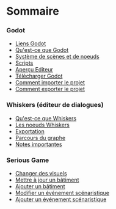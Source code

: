 # Sommaire

### Godot

- [Liens Godot]
- [Qu'est-ce que Godot]
- [Système de scènes et de noeuds]
- [Scripts]
- [Aperçu Editeur]
- [Télécharger Godot]
- [Comment importer le projet]
- [Comment exporter le projet]

### Whiskers (éditeur de dialogues)

- [Qu'est-ce que Whiskers]
- [Les noeuds Whiskers]
- [Exportation]
- [Parcours du graphe]
- [Notes importantes]

### Serious Game

- [Changer des visuels]
- [Mettre à jour un bâtiment]
- [Ajouter un bâtiment]
- [Modifier un événement scénaristique]
- [Ajouter un événement scénaristique]

[Liens Godot]: /documentation/godot.md#liens-godot
[Qu'est-ce que Godot]: /documentation/godot.md#quest-ce-que-godot
[Système de scènes et de noeuds]: /documentation/godot.md#système-de-scènes-et-de-noeuds
[Scripts]: /documentation/godot.md#scripts
[Aperçu Editeur]: /documentation/godot.md#aperçu-editeur
[Télécharger Godot]: /documentation/godot.md#télécharger-godot
[Comment importer le projet]: /documentation/godot.md#comment-importer-le-projet
[Comment exporter le projet]: /documentation/godot.md#comment-exporter-le-projet

[Qu'est-ce que Whiskers]: /documentation/whiskers.md#quest-ce-que-whiskers
[Les noeuds Whiskers]: /documentation/whiskers.md#les-noeuds-whiskers
[Exportation]: /documentation/whiskers.md#exportation
[Parcours du graphe]: /documentation/whiskers.md#parcours-du-graphe
[Notes importantes]: /documentation/whiskers.md#notes-importantes

[Changer des visuels]: /documentation/serious-game.md#changer-des-visuels
[Mettre à jour un bâtiment]: /documentation/serious-game.md#mettre-à-jour-un-bâtiment
[Ajouter un bâtiment]: /documentation/serious-game.md#ajouter-un-bâtiment
[Modifier un événement scénaristique]: /documentation/serious-game.md#modifier-un-événement-scénaristique
[Ajouter un événement scénaristique]: /documentation/serious-game.md#ajouter-un-événement-scénaristique
